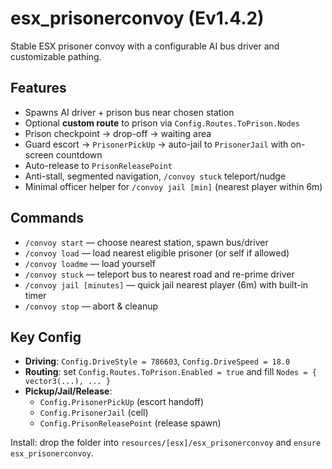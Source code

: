# esx_prisonerconvoy (Ev1.4.2)

Stable ESX prisoner convoy with a configurable AI bus driver and customizable pathing.

## Features
- Spawns AI driver + prison bus near chosen station
- Optional **custom route** to prison via `Config.Routes.ToPrison.Nodes`
- Prison checkpoint → drop-off → waiting area
- Guard escort → `PrisonerPickUp` → auto-jail to `PrisonerJail` with on-screen countdown
- Auto-release to `PrisonReleasePoint`
- Anti-stall, segmented navigation, `/convoy stuck` teleport/nudge
- Minimal officer helper for `/convoy jail [min]` (nearest player within 6m)

## Commands
- `/convoy start` — choose nearest station, spawn bus/driver
- `/convoy load` — load nearest eligible prisoner (or self if allowed)
- `/convoy loadme` — load yourself
- `/convoy stuck` — teleport bus to nearest road and re-prime driver
- `/convoy jail [minutes]` — quick jail nearest player (6m) with built-in timer
- `/convoy stop` — abort & cleanup

## Key Config
- **Driving**: `Config.DriveStyle = 786603`, `Config.DriveSpeed = 18.0`
- **Routing**: set `Config.Routes.ToPrison.Enabled = true` and fill `Nodes = { vector3(...), ... }`
- **Pickup/Jail/Release**:
  - `Config.PrisonerPickUp` (escort handoff)
  - `Config.PrisonerJail` (cell)
  - `Config.PrisonReleasePoint` (release spawn)

Install: drop the folder into `resources/[esx]/esx_prisonerconvoy` and `ensure esx_prisonerconvoy`.
